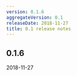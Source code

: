 ```yaml
---
version: 0.1.6
aggregateVersion: 0.1
releaseDate: 2018-11-27
title: 0.1 release notes
---
```

## 0.1.6
2018-11-27


